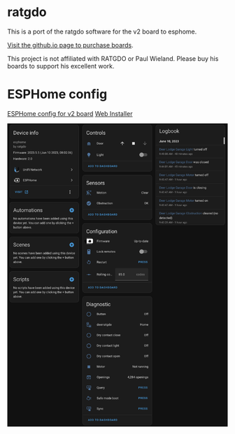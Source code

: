 
# ratgdo

This is a port of the ratgdo software for the v2 board to esphome.

[Visit the github.io page to purchase boards](https://paulwieland.github.io/ratgdo/).

This project is not affiliated with RATGDO or Paul Wieland. Please buy his boards to support his excellent work.

# ESPHome config

[ESPHome config for v2 board](https://github.com/ESPHome-RATGDO/esphome-ratgdo/blob/main/static/v2board.yaml)
[Web Installer](https://esphome-ratgdo.github.io/esphome-ratgdo/)

![Home Assistant Screen Shot](static/hass.png)

